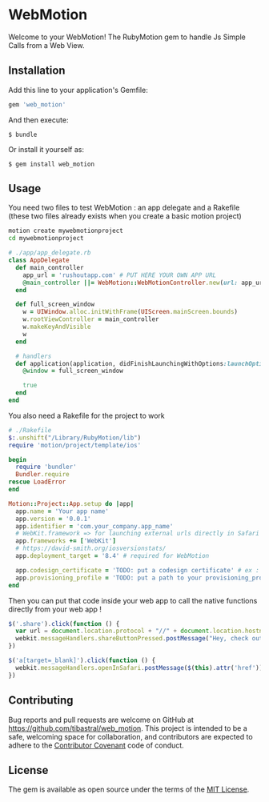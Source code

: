 # WebMotion

Welcome to your WebMotion! The RubyMotion gem to handle Js Simple Calls from a Web View.

## Installation

Add this line to your application's Gemfile:

```ruby
gem 'web_motion'
```

And then execute:

    $ bundle

Or install it yourself as:

    $ gem install web_motion

## Usage

You need two files to test WebMotion : an app delegate and a Rakefile (these two files already exists when you create a basic motion project)

```sh
motion create mywebmotionproject
cd mywebmotionproject
```

```ruby
# ./app/app_delegate.rb
class AppDelegate
  def main_controller
    app_url = 'rushoutapp.com' # PUT HERE YOUR OWN APP URL
    @main_controller ||= WebMotion::WebMotionController.new(url: app_url)
  end

  def full_screen_window
    w = UIWindow.alloc.initWithFrame(UIScreen.mainScreen.bounds)
    w.rootViewController = main_controller
    w.makeKeyAndVisible
    w
  end

  # handlers
  def application(application, didFinishLaunchingWithOptions:launchOptions)
    @window = full_screen_window

    true
  end
end
```

You also need a Rakefile for the project to work

```ruby
# ./Rakefile
$:.unshift("/Library/RubyMotion/lib")
require 'motion/project/template/ios'

begin
  require 'bundler'
  Bundler.require
rescue LoadError
end

Motion::Project::App.setup do |app|
  app.name = 'Your app name'
  app.version = '0.0.1'
  app.identifier = 'com.your_company.app_name'
  # WebKit.framework => for launching external urls directly in Safari (required for WebMotion)
  app.frameworks += ['WebKit']
  # https://david-smith.org/iosversionstats/
  app.deployment_target = '8.4' # required for WebMotion

  app.codesign_certificate = 'TODO: put a codesign certificate' # ex : 'iPhone Developer: John Doe (UENTOH78)'
  app.provisioning_profile = 'TODO: put a path to your provisioning_profile' # ex : '~/Library/MobileDevice/Provisioning Profiles/8329ee89-3298-3898-8398-8b3893829823.mobileprovision'
end
```

Then you can put that code inside your web app to call the native functions directly from your web app !

```js
$('.share').click(function () {
  var url = document.location.protocol + "//" + document.location.hostname + document.location.pathname;
  webkit.messageHandlers.shareButtonPressed.postMessage("Hey, check out that on RushOut : " + url);
})

$('a[target=_blank]').click(function () {
  webkit.messageHandlers.openInSafari.postMessage($(this).attr('href'));
})
```


## Contributing

Bug reports and pull requests are welcome on GitHub at https://github.com/tibastral/web_motion. This project is intended to be a safe, welcoming space for collaboration, and contributors are expected to adhere to the [Contributor Covenant](contributor-covenant.org) code of conduct.


## License

The gem is available as open source under the terms of the [MIT License](http://opensource.org/licenses/MIT).
